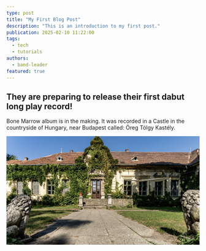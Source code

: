 ```yaml
---
type: post
title: "My First Blog Post"
description: "This is an introduction to my first post."
publication: 2025-02-10 11:22:00
tags:
  - tech
  - tutorials
authors:
  - band-leader
featured: true
---
```


## They are preparing to release their first dabut long play record!

Bone Marrow album is in the making. It was recorded in a Castle in the countryside of Hungary, near Budapest called: Öreg Tölgy Kastély.

![My Image](./assets/cover.png)

